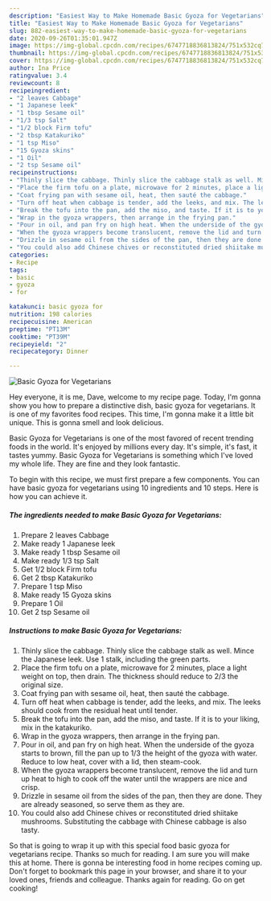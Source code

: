 ```yaml
---
description: "Easiest Way to Make Homemade Basic Gyoza for Vegetarians"
title: "Easiest Way to Make Homemade Basic Gyoza for Vegetarians"
slug: 882-easiest-way-to-make-homemade-basic-gyoza-for-vegetarians
date: 2020-09-26T01:35:01.947Z
image: https://img-global.cpcdn.com/recipes/6747718836813824/751x532cq70/basic-gyoza-for-vegetarians-recipe-main-photo.jpg
thumbnail: https://img-global.cpcdn.com/recipes/6747718836813824/751x532cq70/basic-gyoza-for-vegetarians-recipe-main-photo.jpg
cover: https://img-global.cpcdn.com/recipes/6747718836813824/751x532cq70/basic-gyoza-for-vegetarians-recipe-main-photo.jpg
author: Ina Price
ratingvalue: 3.4
reviewcount: 8
recipeingredient:
- "2 leaves Cabbage"
- "1 Japanese leek"
- "1 tbsp Sesame oil"
- "1/3 tsp Salt"
- "1/2 block Firm tofu"
- "2 tbsp Katakuriko"
- "1 tsp Miso"
- "15 Gyoza skins"
- "1 Oil"
- "2 tsp Sesame oil"
recipeinstructions:
- "Thinly slice the cabbage. Thinly slice the cabbage stalk as well. Mince the Japanese leek. Use 1 stalk, including the green parts."
- "Place the firm tofu on a plate, microwave for 2 minutes, place a light weight on top, then drain. The thickness should reduce to 2/3 the original size."
- "Coat frying pan with sesame oil, heat, then sauté the cabbage."
- "Turn off heat when cabbage is tender, add the leeks, and mix. The leeks should cook from the residual heat until tender."
- "Break the tofu into the pan, add the miso, and taste. If it is to your liking, mix in the katakuriko."
- "Wrap in the gyoza wrappers, then arrange in the frying pan."
- "Pour in oil, and pan fry on high heat. When the underside of the gyoza starts to brown, fill the pan up to 1/3 the height of the gyoza with water. Reduce to low heat, cover with a lid, then steam-cook."
- "When the gyoza wrappers become translucent, remove the lid and turn up heat to high to cook off the water until the wrappers are nice and crisp."
- "Drizzle in sesame oil from the sides of the pan, then they are done. They are already seasoned, so serve them as they are."
- "You could also add Chinese chives or reconstituted dried shiitake mushrooms. Substituting the cabbage with Chinese cabbage is also tasty."
categories:
- Recipe
tags:
- basic
- gyoza
- for

katakunci: basic gyoza for 
nutrition: 198 calories
recipecuisine: American
preptime: "PT13M"
cooktime: "PT39M"
recipeyield: "2"
recipecategory: Dinner

---
```



![Basic Gyoza for Vegetarians](https://img-global.cpcdn.com/recipes/6747718836813824/751x532cq70/basic-gyoza-for-vegetarians-recipe-main-photo.jpg)

Hey everyone, it is me, Dave, welcome to my recipe page. Today, I'm gonna show you how to prepare a distinctive dish, basic gyoza for vegetarians. It is one of my favorites food recipes. This time, I'm gonna make it a little bit unique. This is gonna smell and look delicious.



Basic Gyoza for Vegetarians is one of the most favored of recent trending foods in the world. It's enjoyed by millions every day. It's simple, it's fast, it tastes yummy. Basic Gyoza for Vegetarians is something which I've loved my whole life. They are fine and they look fantastic.


To begin with this recipe, we must first prepare a few components. You can have basic gyoza for vegetarians using 10 ingredients and 10 steps. Here is how you can achieve it.

<!--inarticleads1-->

##### The ingredients needed to make Basic Gyoza for Vegetarians:

1. Prepare 2 leaves Cabbage
1. Make ready 1 Japanese leek
1. Make ready 1 tbsp Sesame oil
1. Make ready 1/3 tsp Salt
1. Get 1/2 block Firm tofu
1. Get 2 tbsp Katakuriko
1. Prepare 1 tsp Miso
1. Make ready 15 Gyoza skins
1. Prepare 1 Oil
1. Get 2 tsp Sesame oil




<!--inarticleads2-->

##### Instructions to make Basic Gyoza for Vegetarians:

1. Thinly slice the cabbage. Thinly slice the cabbage stalk as well. Mince the Japanese leek. Use 1 stalk, including the green parts.
1. Place the firm tofu on a plate, microwave for 2 minutes, place a light weight on top, then drain. The thickness should reduce to 2/3 the original size.
1. Coat frying pan with sesame oil, heat, then sauté the cabbage.
1. Turn off heat when cabbage is tender, add the leeks, and mix. The leeks should cook from the residual heat until tender.
1. Break the tofu into the pan, add the miso, and taste. If it is to your liking, mix in the katakuriko.
1. Wrap in the gyoza wrappers, then arrange in the frying pan.
1. Pour in oil, and pan fry on high heat. When the underside of the gyoza starts to brown, fill the pan up to 1/3 the height of the gyoza with water. Reduce to low heat, cover with a lid, then steam-cook.
1. When the gyoza wrappers become translucent, remove the lid and turn up heat to high to cook off the water until the wrappers are nice and crisp.
1. Drizzle in sesame oil from the sides of the pan, then they are done. They are already seasoned, so serve them as they are.
1. You could also add Chinese chives or reconstituted dried shiitake mushrooms. Substituting the cabbage with Chinese cabbage is also tasty.




So that is going to wrap it up with this special food basic gyoza for vegetarians recipe. Thanks so much for reading. I am sure you will make this at home. There is gonna be interesting food in home recipes coming up. Don't forget to bookmark this page in your browser, and share it to your loved ones, friends and colleague. Thanks again for reading. Go on get cooking!

